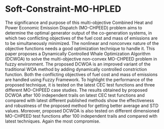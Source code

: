 # Soft-Constraint-MO-HPLED
The significance and purpose of this multi-objective Combined Heat and Power Economic Emission Dispatch (MO-CHPEED) problem aims to determine the optimal generator output of the co-generation systems, in which two conflicting objectives of the fuel cost and mass of emissions are to be simultaneously minimized. The nonlinear and nonconvex nature of the objective functions needs a good optimization technique to handle it. This paper proposes a Dynamically Controlled Whale Optimization Algorithm (DCWOA) to solve the multi-objective non-convex MO-CHPEED problem in fuzzy environment. The proposed DCWOA is an improved variant of the traditional WOA method by adding dynamically controlled constriction function. Both the conflicting objectives of fuel cost and mass of emissions are handled using Fuzzy Framework. To highlight the performance of the proposed technique, it is tested on the latest CEC test functions and three different MO-CHPEED case studies. The results obtained by proposed DCWOA after 100 independent trails on latest CEC test functions and compared with latest different published methods show the effectiveness and robustness of the proposed method for getting better average and STD values. Moreover, proposed DCWOA is also tested on different dimensioned MO-CHPEED test functions after 100 independent trails and compared with latest techniques. Again the most compromise.
